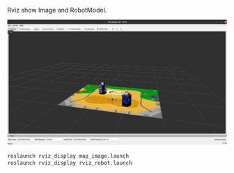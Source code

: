 Rviz show Image and RobotModel.

![image](example_img.png)

```
roslaunch rviz_display map_image.launch
roslaunch rviz_display rviz_robot.launch
```
